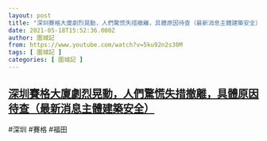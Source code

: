 ```yaml
---
layout: post
title: "深圳賽格大廈劇烈晃動，人們驚慌失措撤離，具體原因待查（最新消息主體建築安全）"
date: 2021-05-18T15:52:36.000Z
author: 圍城記
from: https://www.youtube.com/watch?v=5ku92n2s30M
tags: [ 圍城記 ]
categories: [ 圍城記 ]
---
```

<!--1621353156000-->
[深圳賽格大廈劇烈晃動，人們驚慌失措撤離，具體原因待查（最新消息主體建築安全）](https://www.youtube.com/watch?v=5ku92n2s30M)
------

<div>
#深圳 #賽格 #福田
</div>
